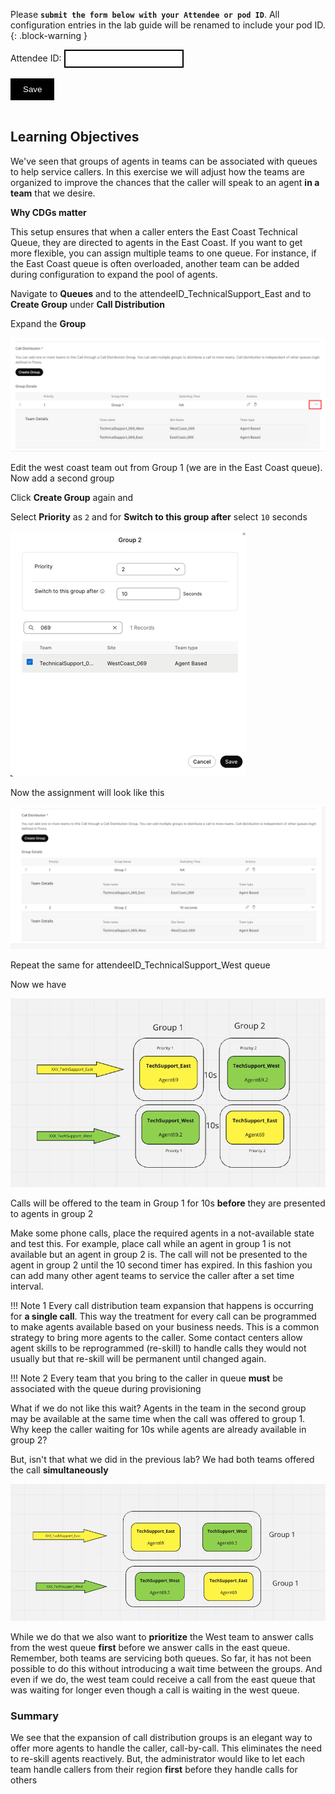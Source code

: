 <script>
 function update () {
    const form = document.forms['attendee-form'];
    if (form) {
      form.addEventListener('submit', function (event) {
        event.preventDefault();
        const inputs = Array.from(form.querySelectorAll('input'));
        const values = inputs.reduce((acc, input) => {
          acc[input.id + '_out'] = input.value;
          return acc;
        }, {});

        Object.entries(values).forEach(([id, value]) => {
          const elements = document.getElementsByClassName(id);
          Array.from(elements).forEach(element => {

            console.log(element.innerHTML);
            if(Number(element.innerHTML) > 99 ){
               console.log(`Got a 99+ attendee: ${element.innerHTML}`);
               element.innerHTML = value;
             }
            else{
               console.log(`Got a sub 99 attendee: ${element.innerHTML}`);
               if(element.innerHTML.includes('gmail.com'))
               {
                element.innerHTML = `0${value}`;
                }
               else{
                element.innerHTML = value;
               }
                }
          });
        });
        const attendeeIDInput = form.elements['attendeeID'];
       if (attendeeIDInput && attendeeIDInput.value !== 'Your_Attendee_ID') {
          localStorage.setItem('attendeeID', attendeeIDInput.value);
        }
      });
    }
  };
</script>
<style>
  /* Style for the button */
  button {
    background-color: black; /* Set the background color to black */
    color: white; /* Set the text color to white */
    border: none; /* Remove the border */
    padding: 10px 20px; /* Add some padding for better appearance */
    cursor: pointer; /* Show a pointer cursor on hover */
  }

   /* Style for the input element */
  input[type="text"] {
    border: 2px solid black; /* Set the border thickness to 2px */
    padding: 5px; /* Add some padding for better appearance */

</style>

Please **`submit the form below with your Attendee or pod ID`**. All configuration entries in the lab guide will be renamed to include your pod ID.
 {: .block-warning }

<script>
document.forms["attendee-form"][1].value = localStorage.getItem("attendeeID") || "Your Attendee ID" 
</script>
<form id="attendee-form">
  <label for="attendee">Attendee ID:</label>
  <input type="text" id="attendee" name="attendee" onChange="update()"><br>
<br>
  <button onclick="update()">Save</button>
</form>

<br/>


## Learning Objectives

We've seen that groups of agents in teams can be associated with queues to help service callers. In this exercise we will adjust how the teams are organized to improve the chances that the caller will speak to an agent **in a team** that we desire. 

**Why CDGs matter**

This setup ensures that when a caller enters the East Coast Technical Queue, they are directed to agents in the East Coast. If you want to get more flexible, you can assign multiple teams to one queue. For instance, if the East Coast queue is often overloaded, another team can be added during configuration to expand the pool of agents.  

Navigate to **Queues** and to the <w class = "attendee_out">attendeeID</w>_TechnicalSupport_East and to  **Create Group** under **Call Distribution**

Expand the **Group**

![cdg](../assets/cdg/cdg_6.png)

Edit the west coast team out from Group 1 (we are in the East Coast queue). Now add a second group

Click **Create Group** again and 

Select **Priority** as `2` and for **Switch to this group after** select `10` seconds

![queue](../assets/teams/q_4.png)

Now the assignment will look like this

![cdg](../assets/cdg/cdg_7.png)

Repeat the same for <w class = "attendee_out">attendeeID</w>_TechnicalSupport_West queue 

Now we have 

![cdg](../assets/cdg/cdg_8.png)

Calls will be offered to the team in Group 1 for 10s **before** they are presented to agents in group 2

Make some phone calls, place the required agents in a not-available state and test this. For example, place call while an agent in group 1 is not available but an agent in group 2 is. The call will not be presented to the agent in group 2 until the 10 second timer has expired. In this fashion you can add many other agent teams to service the caller after a set time interval. 

!!! Note 1
    Every call distribution team expansion that happens is occurring for **a single call**. This way the treatment for every call can be programmed to make agents available based on your business needs. This is a common strategy to bring more agents to the caller. Some contact centers allow agent skills to be reprogrammed (re-skill) to handle calls they would not usually but that re-skill will be permanent until changed again. 

!!! Note 2
    Every team that you bring to the caller in queue **must** be associated with the queue during provisioning

What if we do not like this wait? Agents in the team in the second group may be available at the same time when the call was offered to group 1. Why keep the caller waiting for 10s while agents are already available in group 2?

But, isn't that what we did in the previous lab? We had both teams offered the call **simultaneously** 

![cdg](../assets/teams/cdg_3.png)

While we do that we also want to **prioritize** the West team to answer calls from the west queue **first** before we answer calls in the east queue. Remember, both teams are servicing both queues. So far, it has not been possible to do this without introducing a wait time between the groups. And even if we do, the west team could receive a call from the east queue that was waiting for longer even though a call is waiting in the west queue.

### Summary

We see that the expansion of call distribution groups is an elegant way to offer more agents to handle the caller, call-by-call. This eliminates the need to re-skill agents reactively. But, the administrator would like to let each team handle callers from their region **first** before they handle calls for others
